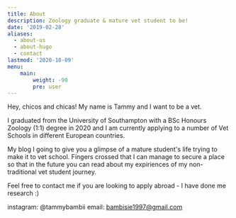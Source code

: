 ```yaml
---
title: About
description: Zoology graduate & mature vet student to be!
date: '2019-02-28'
aliases:
  - about-us
  - about-hugo
  - contact
lastmod: '2020-10-09'
menu:
    main: 
        weight: -90
        pre: user
---
```



Hey, chicos and chicas!  My name is Tammy and I want to be a vet. 


I graduated from the University of Southampton with a BSc Honours Zoology (1:1) degree in 2020 and I am currently applying to a number of Vet Schools in different European countries. 

My blog I going to give you a glimpse of a mature student's life trying to make it to vet school. 
Fingers crossed that I can manage to secure a place so that in the future you can read about my expiriences of my non-traditional vet student journey. 

Feel free to contact me if you are looking to apply abroad - I have done me research :) 

instagram: @tammybambii
email: bambisie1997@gmail.com
